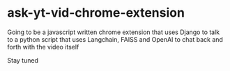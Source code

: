 # ask-yt-vid-chrome-extension

Going to be a javascript written chrome extension that uses Django to talk to a python script that uses Langchain, FAISS and OpenAI to chat back and forth with the video itself

Stay tuned
